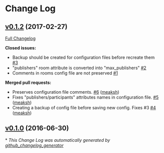 # Change Log

## [v0.1.2](https://github.com/meaksh/salt-janus-module/tree/v0.1.2) (2017-02-27)
[Full Changelog](https://github.com/meaksh/salt-janus-module/compare/v0.1.0...v0.1.2)

**Closed issues:**

- Backup should be created for configuration files before recreate them [\#3](https://github.com/meaksh/salt-janus-module/issues/3)
- "publishers" room attribute is converted into "max\_publishers" [\#2](https://github.com/meaksh/salt-janus-module/issues/2)
- Comments in rooms config file are not preserved [\#1](https://github.com/meaksh/salt-janus-module/issues/1)

**Merged pull requests:**

- Preserves configuration file comments. [\#6](https://github.com/meaksh/salt-janus-module/pull/6) ([meaksh](https://github.com/meaksh))
- Fixes "publishers/participants" attributes names in configuration file. [\#5](https://github.com/meaksh/salt-janus-module/pull/5) ([meaksh](https://github.com/meaksh))
- Creating a backup of config file before saving new config. Fixes \#3 [\#4](https://github.com/meaksh/salt-janus-module/pull/4) ([meaksh](https://github.com/meaksh))

## [v0.1.0](https://github.com/meaksh/salt-janus-module/tree/v0.1.0) (2016-06-30)


\* *This Change Log was automatically generated by [github_changelog_generator](https://github.com/skywinder/Github-Changelog-Generator)*
